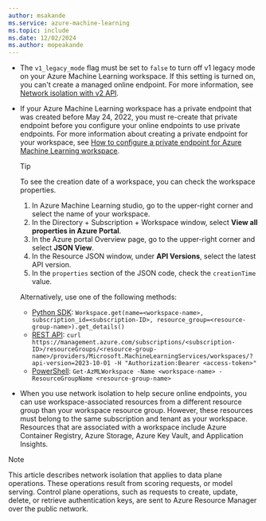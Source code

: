 ```yaml
---
author: msakande
ms.service: azure-machine-learning
ms.topic: include
ms.date: 12/02/2024
ms.author: mopeakande
---
```


- The `v1_legacy_mode` flag must be set to `false` to turn off v1 legacy mode on your Azure Machine Learning workspace. If this setting is turned on, you can't create a managed online endpoint. For more information, see [Network isolation with v2 API](../how-to-configure-network-isolation-with-v2.md).

- If your Azure Machine Learning workspace has a private endpoint that was created before May 24, 2022, you must re-create that private endpoint before you configure your online endpoints to use private endpoints. For more information about creating a private endpoint for your workspace, see [How to configure a private endpoint for Azure Machine Learning workspace](../how-to-configure-private-link.md).

  > [!TIP]
  > To see the creation date of a workspace, you can check the workspace properties.
  >
  > 1. In Azure Machine Learning studio, go to the upper-right corner and select the name of your workspace.
  > 1. In the Directory + Subscription + Workspace window, select **View all properties in Azure Portal**.
  > 1. In the Azure portal Overview page, go to the upper-right corner and select **JSON View**.
  > 1. In the Resource JSON window, under **API Versions**, select the latest API version.
  > 1. In the `properties` section of the JSON code, check the `creationTime` value.
  >
  > Alternatively, use one of the following methods:
  >
  > - [Python SDK](/python/api/azureml-core/azureml.core.workspace.workspace): `Workspace.get(name=<workspace-name>, subscription_id=<subscription-ID>, resource_group=<resource-group-name>).get_details()`
  > - [REST API](../how-to-manage-rest.md#drill-down-into-workspaces-and-their-resources): `curl https://management.azure.com/subscriptions/<subscription-ID>/resourceGroups/<resource-group-name>/providers/Microsoft.MachineLearningServices/workspaces/?api-version=2023-10-01 -H "Authorization:Bearer <access-token>"`
  > - [PowerShell](/powershell/module/az.machinelearningservices/get-azmlworkspace): `Get-AzMLWorkspace -Name <workspace-name> -ResourceGroupName <resource-group-name>`

- When you use network isolation to help secure online endpoints, you can use workspace-associated resources from a different resource group than your workspace resource group. However, these resources must belong to the same subscription and tenant as your workspace. Resources that are associated with a workspace include Azure Container Registry, Azure Storage, Azure Key Vault, and Application Insights.

> [!NOTE]
> This article describes network isolation that applies to data plane operations. These operations result from scoring requests, or model serving. Control plane operations, such as requests to create, update, delete, or retrieve authentication keys, are sent to Azure Resource Manager over the public network.
